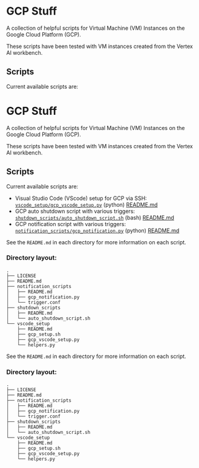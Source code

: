# GCP Stuff

A collection of helpful scripts for Virtual Machine (VM) Instances on the Google Cloud Platform (GCP).

These scripts have been tested with VM instances created from the Vertex AI workbench.
## Scripts

Current available scripts are:

# GCP Stuff

A collection of helpful scripts for Virtual Machine (VM) Instances on the Google Cloud Platform (GCP).

These scripts have been tested with VM instances created from the Vertex AI workbench.
## Scripts

Current available scripts are:

* Visual Studio Code (VScode) setup for GCP via SSH: [`vscode_setup/gcp_vscode_setup.py`](https://github.com/drrobotk/GCP_stuff/blob/5a7e0d5f813acc7bd7c104ea8ada07b30faf29f4/vscode_setup/gcp_vscode_setup.py) (python) [README.md](https://github.com/drrobotk/GCP_stuff/blob/5a7e0d5f813acc7bd7c104ea8ada07b30faf29f4/vscode_setup/README.md)
* GCP auto shutdown script with various triggers: [`shutdown_scripts/auto_shutdown_script.sh`](https://github.com/drrobotk/GCP_stuff/blob/5a7e0d5f813acc7bd7c104ea8ada07b30faf29f4/shutdown_scripts/auto_shutdown_script.sh) (bash) [README.md](https://github.com/drrobotk/GCP_stuff/blob/5a7e0d5f813acc7bd7c104ea8ada07b30faf29f4/shutdown_scripts/README.md)
* GCP notification script with various triggers: [`notification_scripts/gcp_notification.py`](https://github.com/drrobotk/GCP_stuff/blob/5a7e0d5f813acc7bd7c104ea8ada07b30faf29f4/notification_scripts/gcp_notification.py) (python) [README.md](https://github.com/drrobotk/GCP_stuff/blob/5a7e0d5f813acc7bd7c104ea8ada07b30faf29f4/notification_scripts/README.md)

See the `README.md` in each directory for more information on each script.
### Directory layout:
    .
    ├── LICENSE
    ├── README.md
    ├── notification_scripts
    │   ├── README.md
    │   ├── gcp_notification.py
    │   └── trigger.conf
    ├── shutdown_scripts
    │   ├── README.md
    │   └── auto_shutdown_script.sh
    └── vscode_setup
        ├── README.md
        ├── gcp_setup.sh
        ├── gcp_vscode_setup.py
        └── helpers.py

See the `README.md` in each directory for more information on each script.
### Directory layout:
    .
    ├── LICENSE
    ├── README.md
    ├── notification_scripts
    │   ├── README.md
    │   ├── gcp_notification.py
    │   └── trigger.conf
    ├── shutdown_scripts
    │   ├── README.md
    │   └── auto_shutdown_script.sh
    └── vscode_setup
        ├── README.md
        ├── gcp_setup.sh
        ├── gcp_vscode_setup.py
        └── helpers.py
